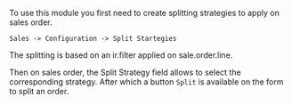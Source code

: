 To use this module you first need to create splitting strategies to apply on sales order.

    Sales -> Configuration -> Split Startegies

The splitting is based on an ir.filter applied on sale.order.line.

Then on sales order, the Split Strategy field allows to select the corresponding strategy.
After which a button `Split` is available on the form to split an order.
